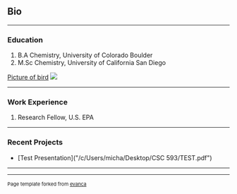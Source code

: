 ## Bio

---
### Education

1. B.A Chemistry, University of Colorado Boulder
2. M.Sc Chemistry, University of California San Diego

[Picture of bird](/sample_page)
<img src="/c/Users/micha/Desktop/sick pics/IMG_3089.jpg?raw=true"/>

---
### Work Experience

1. Research Fellow, U.S. EPA

---
### Recent Projects


- [Test Presentation]("/c/Users/micha/Desktop/CSC 593/TEST.pdf")

---




---
<p style="font-size:11px">Page template forked from <a href="https://github.com/evanca/quick-portfolio">evanca</a></p>
<!-- Remove above link if you don't want to attibute -->
